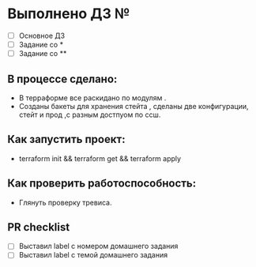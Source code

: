 # Выполнено ДЗ №

 - [ ] Основное ДЗ
 - [ ] Задание со *
 - [ ] Задание со **

## В процессе сделано:
 - В терраформе все раскидано по модулям .
 - Созданы бакеты для хранения стейта , сделаны две конфигурации, стейт и прод ,с разным достпуом по ссш.

## Как запустить проект:
 - terraform init && terraform get && terraform apply

## Как проверить работоспособность:
 - Глянуть проверку тревиса.

## PR checklist
 - [ ] Выставил label с номером домашнего задания
 - [ ] Выставил label с темой домашнего задания